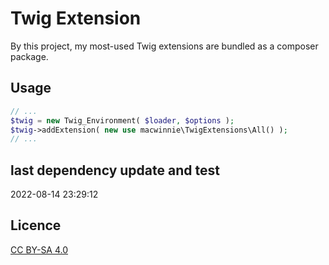 # Twig Extension

By this project, my most-used Twig extensions are bundled as a composer package.

## Usage

```php
// ...
$twig = new Twig_Environment( $loader, $options );
$twig->addExtension( new use macwinnie\TwigExtensions\All() );
// ...
```

## last dependency update and test

2022-08-14 23:29:12

## Licence

[CC BY-SA 4.0](https://creativecommons.org/licenses/by-sa/4.0/deed.en)
